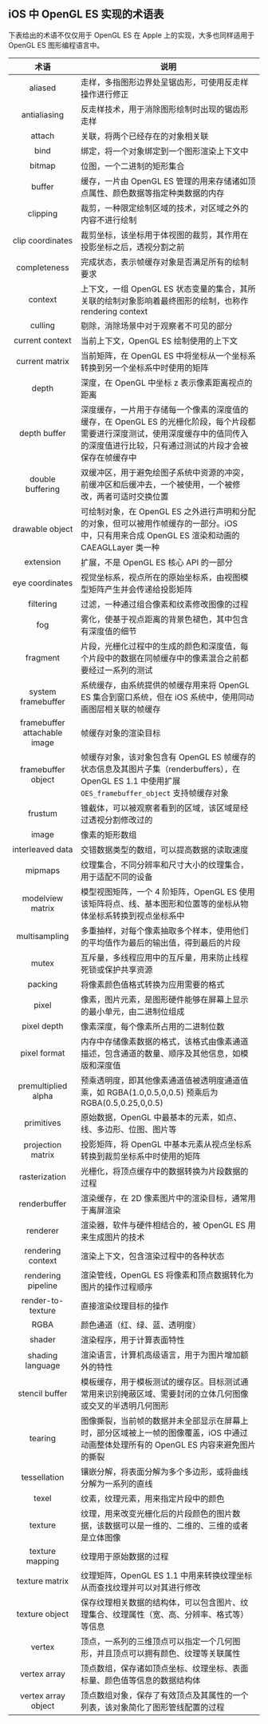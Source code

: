 ## iOS 中 OpenGL ES 实现的术语表
下表给出的术语不仅仅用于 OpenGL ES 在 Apple 上的实现，大多也同样适用于 OpenGL ES 图形编程语言中。

|术语|说明|
|:---:|---|
|aliased|走样，多指图形边界处呈锯齿形，可使用反走样操作进行修正|
|antialiasing|反走样技术，用于消除图形绘制时出现的锯齿形走样|
|attach|关联，将两个已经存在的对象相关联|
|bind|绑定，将一个对象绑定到一个图形渲染上下文中|
|bitmap|位图，一个二进制的矩形集合|
|buffer|缓存，一片由 OpenGL ES 管理的用来存储诸如顶点属性、颜色数据等指定种类数据的内存|
|clipping|裁剪，一种限定绘制区域的技术，对区域之外的内容不进行绘制|
|clip coordinates|裁剪坐标，该坐标用于体视图的裁剪，其作用在投影坐标之后，透视分割之前|
|completeness|完成状态，表示帧缓存对象是否满足所有的绘制要求|
|context|上下文，一组 OpenGL ES 状态变量的集合，其所关联的绘制对象影响着最终图形的绘制，也称作 rendering context|
|culling|剔除，消除场景中对于观察者不可见的部分|
|current context|当前上下文，OpenGL ES 绘制使用的上下文|
|current matrix|当前矩阵，在 OpenGL ES 中将坐标从一个坐标系转换到另一个坐标系中时使用的矩阵|
|depth|深度，在 OpenGL 中坐标 z 表示像素距离视点的距离|
|depth buffer|深度缓存，一片用于存储每一个像素的深度值的缓存，在 OpenGL ES 的光栅化阶段，每个片段都需要进行深度测试，使用深度缓存中的值同传入的深度值进行比较，只有通过测试的片段才会被保存在帧缓存中|
|double buffering|双缓冲区，用于避免绘图子系统中资源的冲突，前缓冲区和后缓冲去，一个被使用，一个被修改，两者可适时交换位置|
|drawable object|可绘制对象，在 OpenGL ES 之外进行声明和分配的对象，但可以被用作帧缓存的一部分。iOS 中，只有用来合成 OpenGL ES 渲染和动画的 CAEAGLLayer 类一种|
|extension|扩展，不是 OpenGL ES 核心 API 的一部分|
|eye coordinates|视觉坐标系，视点所在的原始坐标系，由视图模型矩阵产生并会传递给投影矩阵|
|filtering|过滤，一种通过组合像素和纹素修改图像的过程|
|fog|雾化，使基于视点距离的背景色褪色，其中包含有深度值的细节|
|fragment|片段，光栅化过程中的生成的颜色和深度值，每个片段中的数据在同帧缓存中的像素混合之前都要经过一系列的测试|
|system framebuffer|系统缓存，由系统提供的帧缓存用来将 OpenGL ES 集合到窗口系统，但在 iOS 系统中，使用同动画图层相关联的帧缓存|
|framebuffer attachable image|帧缓存对象的渲染目标|
|framebuffer object|帧缓存对象，该对象包含有 OpenGL ES 帧缓存的状态信息及其图片子集（renderbuffers），在 OpenGL ES 1.1 中使用扩展 `OES_framebuffer_object` 支持帧缓存对象|
|frustum|锥截体，可以被观察者看到的区域，该区域是经过透视分割修改过的|
|image|像素的矩形数组|
|interleaved data|交错数据类型的数组，可以提高数据的读取速度|
|mipmaps|纹理集合，不同分辨率和尺寸大小的纹理集合，用于适配不同的设备|
|modelview matrix|模型视图矩阵，一个 4 阶矩阵，OpenGL ES 使用该矩阵将点、线、基本图形和位置等的坐标从物体坐标系转换到视点坐标系中|
|multisampling|多重抽样，对每个像素抽取多个样本，使用他们的平均值作为最后的输出值，得到最后的片段|
|mutex|互斥量，多线程应用中的互斥量，用来防止线程死锁或保护共享资源|
|packing|将像素颜色值格式转换为应用需要的格式|
|pixel|像素，图片元素，是图形硬件能够在屏幕上显示的最小单元，由二进制位组成|
|pixel depth|像素深度，每个像素所占用的二进制位数|
|pixel format|内存中存储像素数据的格式，该格式由像素通道描述，包含通道的数量、顺序及其他信息，如模版和深度值|
|premultiplied alpha|预乘透明度，即其他像素通道值被透明度通道值乘，如 RGBA(1.0,0.5,0,0.5) 预乘后为 RGBA(0.5,0.25,0,0.5)|
|primitives|原始数据，OpenGL 中最基本的元素，如点、线、多边形、位图、图片等|
|projection matrix|投影矩阵，将 OpenGL 中基本元素从视点坐标系转换到裁剪坐标系中时使用的矩阵|
|rasterization|光栅化，将顶点缓存中的数据转换为片段数据的过程|
|renderbuffer|渲染缓存，在 2D 像素图片中的渲染目标，通常用于离屏渲染|
|renderer|渲染器，软件与硬件相结合的，被 OpenGL ES 用来生成图片的技术|
|rendering context|渲染上下文，包含渲染过程中的各种状态|
|rendering pipeline|渲染管线，OpenGL ES 将像素和顶点数据转化为图片的操作过程顺序|
|render-to-texture|直接渲染纹理目标的操作|
|RGBA|颜色通道（红、绿、蓝、透明度）|
|shader|渲染程序，用于计算表面特性|
|shading language|渲染语言，计算机高级语言，用于为图片增加额外的特性|
|stencil buffer|模板缓存，用于模板测试的缓存区。目标测试通常用来识别掩蔽区域、需要封闭的立体几何图像或交叉的半透明几何图形|
|tearing|图像撕裂，当前帧的数据并未全部显示在屏幕上时，部分区域被上一帧的图像覆盖，iOS 中通过动画整体处理所有的 OpenGL ES 内容来避免图片的撕裂|
|tessellation|镶嵌分解，将表面分解为多个多边形，或将曲线分解为一系列的直线|
|texel|纹素，纹理元素，用来指定片段中的颜色|
|texture|纹理，用来改变光栅化后的片段颜色的图片数据，该数据可以是一维的、二维的、三维的或者是立体图像|
|texture mapping|纹理用于原始数据的过程|
|texture matrix|纹理矩阵，OpenGL ES 1.1 中用来转换纹理坐标从而查找纹理并可以对其进行修改|
|texture object|保存纹理相关数据的结构体，可以包含图片、纹理集合、纹理属性（宽、高、分辨率、格式等）等信息|
|vertex|顶点，一系列的三维顶点可以指定一个几何图形，并且顶点可以拥有颜色、纹理等关联属性|
|vertex array|顶点数组，保存诸如顶点坐标、纹理坐标、表面标量、颜色值等信息的数据结构体|
|vertex array object|顶点数组对象，保存了有效顶点及其属性的一个列表，该对象简化了图形管线配置的过程|